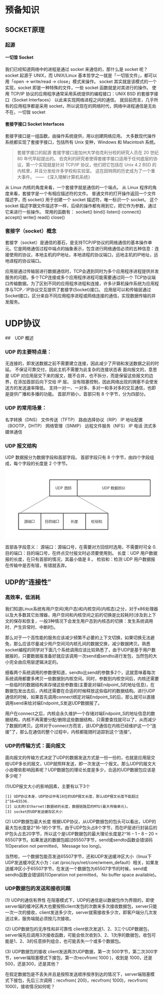 

# 预备知识

## SOCKET原理

### 起源

#### 一切皆 Socket
我们已经知道网络中的进程是通过 socket 来通信的，那什么是 socket 呢？ socket 起源于 UNIX，而 UNIX/Linux 基本哲学之一就是「一切皆文件」，都可以用「open → write/read → close」模式来操作。 socket 其实就是该模式的一个实现，socket 即是一种特殊的文件，一些 socket 函数就是对其进行的操作。
使用 TCP/IP 协议的应用程序通常采用系统提供的编程接口：UNIX BSD 的套接字接口（Socket Interfaces） 以此来实现网络进程之间的通信。 就目前而言，几乎所有的应用程序都是采用 socket，所以说现在的网络时代，网络中进程通信是无处不在，一切皆 socket

#### 套接字接口 Socket Interfaces
套接字接口是一组函数，由操作系统提供，用以创建网络应用。 大多数现代操作系统都实现了套接字接口，包括所有 Unix 变种，Windows 和 Macintosh 系统。
>套接字接口的起源 套接字接口是加州大学伯克利分校的研究人员在 20 世纪 80 年代早起提出的。 伯克利的研究者使得套接字接口适用于任何底层的协议，第一个实现就是针对 TCP/IP 协议，他们把它包括在 Unix 4.2 BSD 的内核里，并且分发给许多学校和实验室。 这在因特网的历史成为了一个重大事件。 —— 《深入理解计算机系统》

从 Linux 内核的角度来看，一个套接字就是通信的一个端点。 从 Linux 程序的角度来看，套接字是一个有相应描述符的文件。 普通文件的打开操作返回一个文件描述字，而 socket() 用于创建一个 socket 描述符，唯一标识一个 socket。 这个 socket 描述字跟文件描述字一样，后续的操作都有用到它，把它作为参数，通过它来进行一些操作。
常用的函数有：
socket()
bind()
listen()
connect()
accept()
write()
read()
close()


### 套接字（socket）概念
套接字（socket）是通信的基石，是支持TCP/IP协议的网络通信的基本操作单元。它是网络通信过程中端点的抽象表示，包含进行网络通信必须的五种信息：连接使用的协议，本地主机的IP地址，本地进程的协议端口，远地主机的IP地址，远地进程的协议端口。

应用层通过传输层进行数据通信时，TCP会遇到同时为多个应用程序进程提供并发服务的问题。多个TCP连接或多个应用程序进程可能需要通过同一个 TCP协议端口传输数据。为了区别不同的应用程序进程和连接，许多计算机操作系统为应用程序与TCP／IP协议交互提供了套接字(Socket)接口。
应用层可以和传输层通过Socket接口，区分来自不同应用程序进程或网络连接的通信，实现数据传输的并发服务。


# UDP协议

##　UDP 概述

### UDP 的主要特点是：
无连接的，即发送数据之前不需要建立连接，因此减少了开销和发送数据之前的时延。
不保证可靠交付，因此主机不需要为此复杂的连接状态表
面向报文的，意思是 UDP 对应用层交下来的报文，既不合并，也不拆分，而是保留这些报文的边界，在添加首部后向下交给 IP 层。
没有阻塞控制，因此网络出现的拥塞不会使发送方的发送速率降低。
支持一对一、一对多、多对一和多对多的交互通信，也即是提供广播和多播的功能。
首部开销小，首部只有 8 个字节，分为四部分。

### UDP 的常用场景：
名字转换（DNS）
文件传送（TFTP）
路由选择协议（RIP）
IP 地址配置（BOOTP，DHTP）
网络管理（SNMP）
远程文件服务（NFS）
IP 电话
流式多媒体通信

### UDP 报文结构
UDP 数据报分为数据字段和首部字段。
首部字段只有 8 个字节，由四个字段组成，每个字段的长度是 2 个字节。
![UDP_数据报结构.png](./UDP_数据报结构.png)

首部各字段意义：
源端口：源端口号，在需要对方回信时选用，不需要时可全 0.
目的端口：目的端口号，在终点交付报文时必须要使用到。
长度：UDP 用户数据报的长度，在只有首部的情况，其最小值是 8 。
检验和：检测 UDP 用户数据报在传输中是否有错，有错就丢弃。


## UDP的”连接性”

### 高效率，低消耗

我们知道Linux系统有用户空间(用户态)和内核空间(内核态)之分，对于x86处理器以及大多数其它处理器，用户空间和内核空间之前的切换是比较耗时(涉及到上下文的保存和恢复，一般3种情况下会发生用户态到内核态的切换：发生系统调用时、产生异常时、中断时)。

那么对于一个高性能的服务应该减少频繁不必要的上下文切换，如果切换无法避免，那么应该尽量减少用户空间河内核孔间的数据交换，减少数据拷贝。熟悉socket编程的同学对下面几个系统调用应该比较熟悉了，由于UDP是基于用户数据报的，只要数据报准备好就应该调用一次send或sendto进行发包，当然包的大小完全由应用层逻辑决定的。

细看两个系统调用的参数便知道，sendto比send的参数多2个，这就意味着每次系统调用都要多拷贝一些数据到内核空间。同时，参数到内核空间后，内核还需要一些临时的数据结构来存储这些参数值(主要是对端Endpoint_S的地址信息)，在数据包发出去后，内核还需要在合适的时候释放这些临时的数据结构。进行UDP通信的时候，如果首先调用connect绑定对端Endpoint_S的后，那么就可以直接调用send来给对端Endpoint_S发送UDP数据报了。

用户在connect之后，内核会永久维护一个存储对端Endpoint_S的地址信息的数据结构，内核不再需要分配/删除这些数据结构，只需要查找就可以了，从而减少了数据的拷贝。这样对于connect方而言，该UDP通信在内核已经维护这一个“连接”了，那么在通信的整个过程中，内核都能随时追踪到这个‘连接“。


### UDP的传输方式：面向报文

面向报文的传输方式决定了UDP的数据发送方式是一份一份的，也就是应用层交给UDP多长的报文，UDP就照样发送，即一次发送一个报文。那么UDP的报文大小由哪些影响因素呢？UDP数据包的理论长度是多少，合适的UDP数据包应该是多少呢？

(1)UDP报文大小的影响因素，主要有以下3个
```shell
[1] UDP协议本身，UDP协议中有16位的UDP报文长度，那么UDP报文长度不能超过2^16=65536.
[2] 以太网(Ethernet)数据帧的长度，数据链路层的MTU(最大传输单元)。
[3] socket的UDP发送缓存区大小
```
(2) UDP数据包最大长度
根据UDP协议，从UDP数据包的包头可以看出，UDP的最大包长度是2^16-1的个字节。由于UDP包头占8个字节，而在IP层进行封装后的IP包头占去20字节，所以这个是UDP数据包的最大理论长度是2^16 – 1 – 8 – 20 = 65507字节。如果发送的数据包超过65507字节，send或sendto函数会错误码1(Operation not permitted， Message too long)。

当然啦，一个数据包能否发送65507字节，还和UDP发送缓冲区大小（linux下UDP发送缓冲区大小为：cat /proc/sys/net/core/wmem_default）相关，如果发送缓冲区小于65507字节，在发送一个数据包为65507字节的时候，send或sendto函数会错误码1(Operation not permitted， No buffer space available)。


### UDP数据包的发送和接收问题
(1) UDP的通信有界性
在阻塞模式下，UDP的通信是以数据包作为界限的，即使server端的缓冲区再大也要按照client发包的次数来多次接收数据包，server只能一次一次的接收，client发送多少次，server就需接收多少次，即客户端分几次发送过来，服务端就必须按几次接收。

(2) UDP数据包的无序性和非可靠性
client依次发送1、2、3三个UDP数据包，server端先后调用3次接收函数，可能会依次收到3、2、1次序的数据包，收包可能是1、2、3的任意排列组合，也可能丢失一个或多个数据包。

(3) UDP数据包的接收
client发送两次UDP数据，第一次 500字节，第二次300字节，server端阻塞模式下接包，第一次recvfrom( 1000 )，收到是 1000，还是500，还是300，还是其他？

在假定数据包是不丢失并且是按照发送顺序按序到达的情况下，server端阻塞模式下接包，先后三次调用：recvfrom( 200)，recvfrom( 1000)，recvfrom( 1000)，接收情况如何呢？
